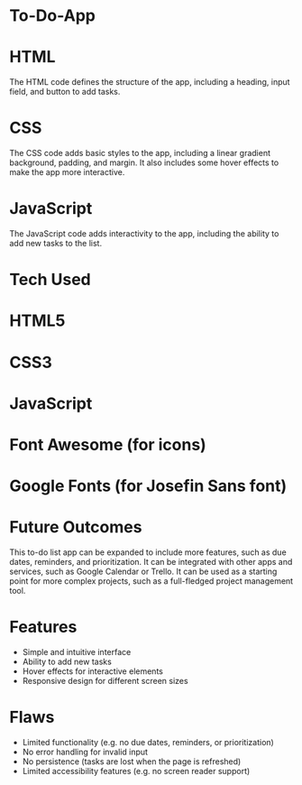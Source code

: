 # To-Do-App

# HTML

The HTML code defines the structure of the app, including a heading, input field, and button to add tasks.

# CSS

The CSS code adds basic styles to the app, including a linear gradient background, padding, and margin. It also includes some hover effects to make the app more interactive.

# JavaScript

The JavaScript code adds interactivity to the app, including the ability to add new tasks to the list.

# Tech Used

# HTML5
# CSS3
# JavaScript
# Font Awesome (for icons)
# Google Fonts (for Josefin Sans font)
# Future Outcomes

This to-do list app can be expanded to include more features, such as due dates, reminders, and prioritization.
It can be integrated with other apps and services, such as Google Calendar or Trello.
It can be used as a starting point for more complex projects, such as a full-fledged project management tool.

# Features

* Simple and intuitive interface
* Ability to add new tasks
* Hover effects for interactive elements
* Responsive design for different screen sizes
# Flaws

* Limited functionality (e.g. no due dates, reminders, or prioritization)
* No error handling for invalid input
* No persistence (tasks are lost when the page is refreshed)
* Limited accessibility features (e.g. no screen reader support)
